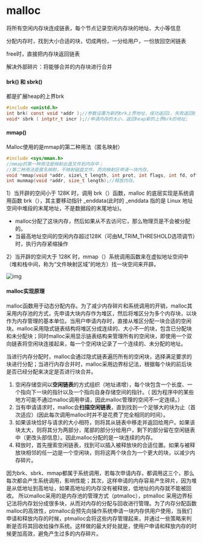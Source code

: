 # malloc

将所有空闲内存块连成链表，每个节点记录空闲内存块的地址、大小等信息

分配内存时，找到大小合适的块，切成两份，一分给用户，一份放回空闲链表

free时，直接把内存块返回链表

解决外部碎片：将能够合并的内存块进行合并

#### brk() 和 sbrk()

都是扩展heap的上界brk

```c
#include <unistd.h>
int brk( const void *addr );//参数设置为新的brk上界地址，成功返回1，失败返回0；
void* sbrk ( intptr_t incr );//申请内存的大小，返回heap新的上界brk的地址;
```

#### mmap()

Malloc使用的是mmap的第二种用法（匿名映射）

```c
#include <sys/mman.h>
//mmap的第一种用法是映射此盘文件到内存中；
//第二种用法是匿名映射，不映射磁盘文件，而向映射区申请一块内存。
void *mmap(void *addr, size\_t length, int prot, int flags, int fd, off\_t offset);
int munmap(void *addr, size_t length);//释放内存。
```

1）当开辟的空间小于 128K 时，调用 brk（）函数，malloc 的底层实现是系统调用函数 brk（），其主要移动指针 _enddata(此时的 _enddata 指的是 Linux 地址空间中堆段的末尾地址，不是数据段的末尾地址)。

- malloc分配了这块内存，然后如果从不去访问它，那么物理页是不会被分配的。
- 当最高地址空间的空闲内存超过128K（可由M_TRIM_THRESHOLD选项调节）时，执行内存紧缩操作

2）当开辟的空间大于 128K 时，mmap（）系统调用函数来在虚拟地址空间中（堆和栈中间，称为“文件映射区域”的地方）找一块空间来开辟。

![img](https://upload-images.jianshu.io/upload_images/22590649-1aab0f2acc7b6c9e.png?imageMogr2/auto-orient/strip|imageView2/2/w/470/format/webp)

#### malloc实现原理

malloc函数用于动态分配内存。为了减少内存碎片和系统调用的开销，malloc其采用内存池的方式，先申请大块内存作为堆区，然后将堆区分为多个内存块，以块作为内存管理的基本单位。当用户申请内存时，直接从堆区分配一块合适的空闲块。malloc采用隐式链表结构将堆区分成连续的、大小不一的块，包含已分配块和未分配块；同时malloc采用显示链表结构来管理所有的空闲块，即使用一个双向链表将空闲块连接起来，每一个空闲块记录了一个连续的、未分配的地址。

当进行内存分配时，malloc会通过隐式链表遍历所有的空闲块，选择满足要求的块进行分配；当进行内存合并时，malloc采用边界标记法，根据每个块的前后块是否已经分配来决定是否进行块合并。

1. 空闲存储空间以**空闲链表**的方式组织（地址递增），每个块包含一个长度、一个指向下一块的指针以及一个指向自身存储空间的指针。（ 因为程序中的某些地方可能不通过malloc调用申请，因此malloc管理的空间不一定连续。）
2. 当有申请请求时，malloc会**扫描空闲链表**，直到找到一个足够大的块为止（首次适应）(因此每次调用malloc时并不是花费了完全相同的时间）。
3. 如果该块恰好与请求的大小相符，则将其从链表中移走并返回给用户。如果该块太大，则将其分为两部分，尾部的部分分给用户，剩下的部分留在空闲链表中（更改头部信息）。因此malloc分配的是一块连续的内存。
4. 释放时，首先搜索空闲链表，找到可以插入被释放块的合适位置。如果与被释放块相邻的任一边是一个空闲块，则将这两个块合为一个更大的块，以减少内存碎片。

因为brk、sbrk、mmap都属于系统调用，若每次申请内存，都调用这三个，那么每次都会产生系统调用，影响性能；其次，这样申请的内存容易产生碎片，因为堆是从低地址到高地址，如果高地址的内存没有被释放，低地址的内存就不能被回收。
所以malloc采用的是内存池的管理方式（ptmalloc），ptmalloc 采用边界标记法将内存划分成很多块，从而对内存的分配与回收进行管理。为了内存分配函数malloc的高效性，ptmalloc会预先向操作系统申请一块内存供用户使用，当我们申请和释放内存的时候，ptmalloc会将这些内存管理起来，并通过一些策略来判断是否将其回收给操作系统。这样做的最大好处就是，使用户申请和释放内存的时候更加高效，避免产生过多的内存碎片。